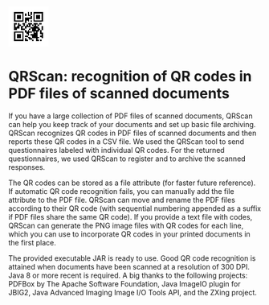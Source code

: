 ![QRScan](qrscan.png)
# QRScan: recognition of QR codes in PDF files of scanned documents

If you have a large collection of PDF files of scanned documents, QRScan can help you keep track of your documents and set up basic file archiving. QRScan recognizes QR codes in PDF files of scanned documents and then reports these QR codes in a CSV file. We used the QRScan tool to send questionnaires labeled with individual QR codes. For the returned questionnaires, we used QRScan to register and to archive the scanned responses.

The QR codes can be stored as a file attribute (for faster future reference). If automatic QR code recognition fails, you can manually add the file attribute to the PDF file. QRScan can move and rename the PDF files according to their QR code (with sequential numbering appended as a suffix if PDF files share the same QR code). If you provide a text file with codes, QRScan can generate the PNG image files with QR codes for each line, which you can use to incorporate QR codes in your printed documents in the first place.

The provided executable JAR is ready to use. Good QR code recognition is attained when documents have been scanned at a resolution of 300 DPI. Java 8 or more recent is required. A big thanks to the following projects: PDFBox by The Apache Software Foundation, Java ImageIO plugin for JBIG2, Java Advanced Imaging Image I/O Tools API, and the ZXing project. 
